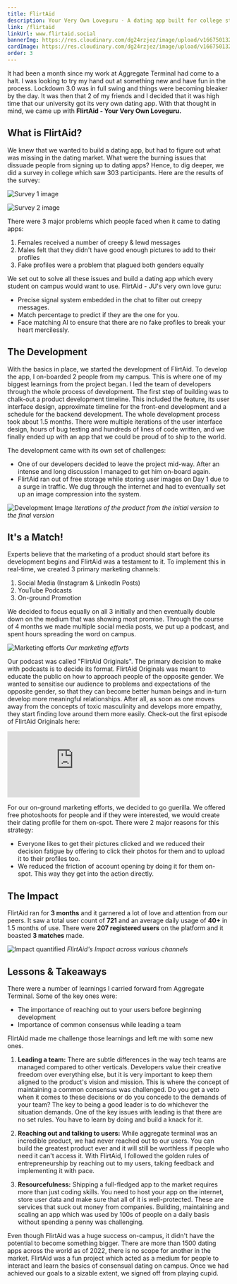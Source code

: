 ```yaml
---
title: FlirtAid
description: Your Very Own Loveguru - A dating app built for college students
link: /flirtaid
linkUrl: www.flirtaid.social
bannerImg: https://res.cloudinary.com/dg24rzjez/image/upload/v1667501321/personal-website/projects/flirtaid/banner.png
cardImage: https://res.cloudinary.com/dg24rzjez/image/upload/v1667501323/personal-website/projects/flirtaid/flirtaid.png
order: 3
---
```


It had been a month since my work at Aggregate Terminal had come to a halt. I was looking to try my hand out at something new and have fun in the process. Lockdown 3.0 was in full swing and things were becoming bleaker by the day. It was then that 2 of my friends and I decided that it was high time that our university got its very own dating app. With that thought in mind, we came up with **FlirtAid - Your Very Own Loveguru.**

## What is FlirtAid?

We knew that we wanted to build a dating app, but had to figure out what was missing in the dating market. What were the burning issues that dissuade people from signing up to dating apps? Hence, to dig deeper, we did a survey in college which saw 303 participants. Here are the results of the survey:

![Survey 1 image](https://res.cloudinary.com/dg24rzjez/image/upload/v1667502578/personal-website/projects/flirtaid/survey1.png)

![Survey 2 image](https://res.cloudinary.com/dg24rzjez/image/upload/v1667502578/personal-website/projects/flirtaid/survey2.png)

There were 3 major problems which people faced when it came to dating apps:

1. Females received a number of creepy & lewd messages
2. Males felt that they didn't have good enough pictures to add to their profiles
3. Fake profiles were a problem that plagued both genders equally

We set out to solve all these issues and build a dating app which every student on campus would want to use. FlirtAid - JU's very own love guru:

- Precise signal system embedded in the chat to filter out creepy messages.
- Match percentage to predict if they are the one for you.
- Face matching AI to ensure that there are no fake profiles to break your heart mercilessly.

## The Development

With the basics in place, we started the development of FlirtAid. To develop the app, I on-boarded 2 people from my campus. This is where one of my biggest learnings from the project began. I led the team of developers through the whole process of development. The first step of building was to chalk-out a product development timeline. This included the feature, its user interface design, approximate timeline for the front-end development and a schedule for the backend development. The whole development process took about 1.5 months. There were multiple iterations of the user interface design, hours of bug testing and hundreds of lines of code written, and we finally ended up with an app that we could be proud of to ship to the world.

The development came with its own set of challenges:

- One of our developers decided to leave the project mid-way. After an intense and long discussion I managed to get him on-board again.
- FlirtAid ran out of free storage while storing user images on Day 1 due to a surge in traffic. We dug through the internet and had to eventually set up an image compression into the system.

![Development Image](https://res.cloudinary.com/dg24rzjez/image/upload/v1667499954/personal-website/projects/flirtaid/dev.svg)
_Iterations of the product from the initial version to the final version_

## It's a Match!

Experts believe that the marketing of a product should start before its development begins and FlirtAid was a testament to it. To implement this in real-time, we created 3 primary marketing channels:

1. Social Media (Instagram & LinkedIn Posts)
2. YouTube Podcasts
3. On-ground Promotion

We decided to focus equally on all 3 initially and then eventually double down on the medium that was showing most promise. Through the course of 4 months we made multiple social media posts, we put up a podcast, and spent hours spreading the word on campus.

![Marketing efforts](https://res.cloudinary.com/dg24rzjez/image/upload/v1667499954/personal-website/projects/flirtaid/marketing.svg)
_Our marketing efforts_

Our podcast was called "FlirtAid Originals". The primary decision to make with podcasts is to decide its format. FlirtAid Originals was meant to educate the public on how to approach people of the opposite gender. We wanted to sensitise our audience to problems and expectations of the opposite gender, so that they can become better human beings and in-turn develop more meaningful relationships. After all, as soon as one moves away from the concepts of toxic masculinity and develops more empathy, they start finding love around them more easily. Check-out the first episode of FlirtAid Originals here:

<div style="position: relative; width: 100%;">
<iframe style="margin: auto;" src="https://www.youtube.com/embed/7E0VdUNPS0I" title="YouTube video player" frameborder="0" allow="accelerometer; autoplay; clipboard-write; encrypted-media; gyroscope; picture-in-picture" allowfullscreen></iframe>
</div>

For our on-ground marketing efforts, we decided to go guerilla. We offered free photoshoots for people and if they were interested, we would create their dating profile for them on-spot. There were 2 major reasons for this strategy:

- Everyone likes to get their pictures clicked and we reduced their decision fatigue by offering to click their photos for them and to upload it to their profiles too.
- We reduced the friction of account opening by doing it for them on-spot. This way they get into the action directly.

## The Impact

FlirtAid ran for **3 months** and it garnered a lot of love and attention from our peers. It saw a total user count of **721** and an average daily usage of **40+** in 1.5 months of use. There were **207 registered users** on the platform and it boasted **3 matches** made.

![Impact quantified](https://res.cloudinary.com/dg24rzjez/image/upload/v1667499954/personal-website/projects/flirtaid/impact.svg)
_FlirtAid's Impact across various channels_

## Lessons & Takeaways

There were a number of learnings I carried forward from Aggregate Terminal. Some of the key ones were:

- The importance of reaching out to your users before beginning development
- Importance of common consensus while leading a team

FlirtAid made me challenge those learnings and left me with some new ones.

1. **Leading a team:** There are subtle differences in the way tech teams are managed compared to other verticals. Developers value their creative freedom over everything else, but it is very important to keep them aligned to the product's vision and mission. This is where the concept of maintaining a common consensus was challenged. Do you get a veto when it comes to these decisions or do you concede to the demands of your team? The key to being a good leader is to do whichever the situation demands. One of the key issues with leading is that there are no set rules. You have to learn by doing and build a knack for it.

2. **Reaching out and talking to users:** While aggregate terminal was an incredible product, we had never reached out to our users. You can build the greatest product ever and it will still be worthless if people who need it can't access it. With FlirtAid, I followed the golden rules of entrepreneurship by reaching out to my users, taking feedback and implementing it with pace.

3. **Resourcefulness:** Shipping a full-fledged app to the market requires more than just coding skills. You need to host your app on the internet, store user data and make sure that all of it is well-protected. These are services that suck out money from companies. Building, maintaining and scaling an app which was used by 100s of people on a daily basis without spending a penny was challenging.

Even though FlirtAid was a huge success on-campus, it didn't have the potential to become something bigger. There are more than 1500 dating apps across the world as of 2022, there is no scope for another in the market. FlirtAid was a fun project which acted as a medium for people to interact and learn the basics of consensual dating on campus. Once we had achieved our goals to a sizable extent, we signed off from playing cupid.
